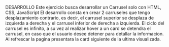 DESARROLLO
Este ejercicio busca desarrollar un Carrusel solo con HTML, CSS, JavaScript
El desarrollo consta en crear 2 carruseles que tengo desplazamiento contrario, es decir, el carrusel superior se desplaza de izquierda a derecha 
y el carrusel inferior de derecha a izquierda. El ciclo del carrusel es infinito, a su vez al realizar hover a un card se detendra el carrusel, en caso que
el usuario desee detener para detallar la informacion.
Al refrescar la pagina presentara la card siguiente de la ultima visualizada.
